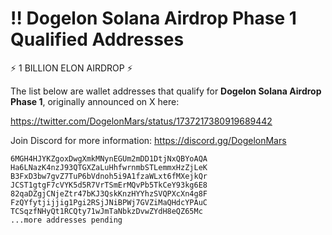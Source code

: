 # ‼️ Dogelon Solana Airdrop Phase 1 Qualified Addresses

⚡️ 1 BILLION ELON AIRDROP ⚡️

The list below are wallet addresses that qualify for **Dogelon Solana Airdrop Phase 1**, originally announced on X here:

https://twitter.com/DogelonMars/status/1737217380919689442

Join Discord for more information: https://discord.gg/DogelonMars

```
6MGH4HJYKZgoxDwgXmkMNynEGUm2mDD1DtjNxQBYoAQA
Ha6LNazK4nzJ93QTGXZaLuHhfwrnmbSTLemmxHzZjLeK
B3FxD3bw7gvZ7TuP6bVdnoh5i9A1fzaWLxt6fMXejkQr
JCST1gtgF7cVYK5d5R7VrTSmErMQvPb5TkCeY93kg6E8
82qaDZgjCNjeZtr47bKJ3QskKnzHYYhzSVQPXcXn4g8F
FzQYfytjijjig1Pgi2RSjJNiBPWj7GVZiMaQHdcYPAuC
TCSqzfNHyQt1RCQty71wJmTaNbkzDvwZYdH8eQZ65Mc
...more addresses pending
```
